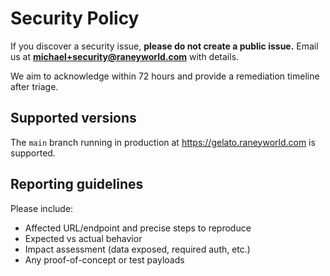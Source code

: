 # Security Policy

If you discover a security issue, **please do not create a public issue.**
Email us at **michael+security@raneyworld.com** with details.

We aim to acknowledge within 72 hours and provide a remediation timeline after triage.

## Supported versions
The `main` branch running in production at https://gelato.raneyworld.com is supported.

## Reporting guidelines
Please include:
- Affected URL/endpoint and precise steps to reproduce
- Expected vs actual behavior
- Impact assessment (data exposed, required auth, etc.)
- Any proof-of-concept or test payloads
